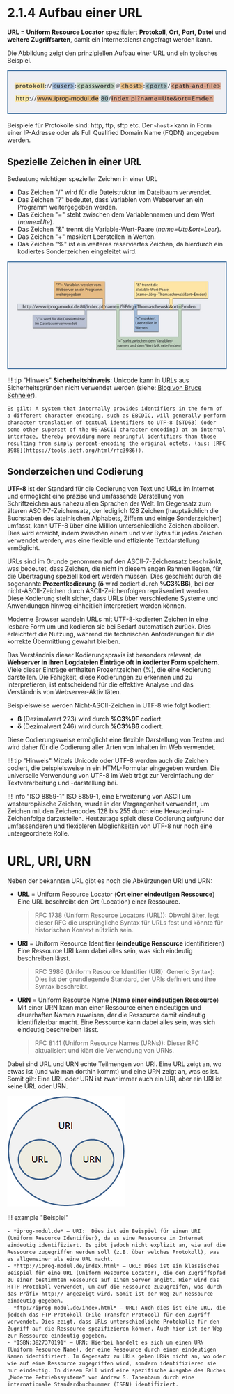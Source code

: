 # 2.1.4 Aufbau einer URL

**URL = Uniform Resource Locator** spezifiziert **Protokoll**, **Ort**, **Port**, **Datei** und **weitere Zugriffsarten**, damit ein Internetdienst angefragt werden kann.

Die Abbildung zeigt den prinzipiellen Aufbau einer URL und ein typisches Beispiel.

![Aufbau einer URL](media/Http-url.jpg)

Beispiele für Protokolle sind: http, ftp, sftp etc.
Der `<host>` kann in Form einer IP-Adresse oder als Full Qualified Domain Name (FQDN) angegeben werden.


## Spezielle Zeichen in einer URL

Bedeutung wichtiger spezieller Zeichen in einer URL

- Das Zeichen "/" wird für die Dateistruktur im Dateibaum verwendet.
- Das Zeichen "?" bedeutet, dass Variablen vom Webserver an ein Programm weitergegeben werden.
- Das Zeichen "=" steht zwischen dem Variablennamen und dem Wert (*name=Ute*).
- Das Zeichen "&" trennt die Variable-Wert-Paare (*name=Ute&ort=Leer*).
- Das Zeichen "+" maskiert Leerstellen in Werten.
- Das Zeichen "%" ist ein weiteres reserviertes Zeichen, da hierdurch ein kodiertes Sonderzeichen eingeleitet wird.

![Wichtige spezielle Zeichen in einer URL](media/Http-url-sonderzeichen.jpg)

!!! tip "Hinweis"
    **Sicherheitshinweis**: Unicode kann in URLs aus Sicherheitsgründen nicht verwendet werden (siehe: [Blog von Bruce Schneier](https://www.schneier.com/blog/archives/2005/02/unicode_url_hac_1.html)).
    
    Es gilt: A system that internally provides identifiers in the form of a different character encoding, such as EBCDIC, will generally perform character translation of textual identifiers to UTF-8 [STD63] (oder some other superset of the US-ASCII character encoding) at an internal interface, thereby providing more meaningful identifiers than those resulting from simply percent-encoding the original octets. (aus: [RFC 3986](https://tools.ietf.org/html/rfc3986)).


## Sonderzeichen und Codierung

**UTF-8** ist der Standard für die Codierung von Text und URLs im Internet und ermöglicht eine präzise und umfassende Darstellung von Schriftzeichen aus nahezu allen Sprachen der Welt. Im Gegensatz zum älteren ASCII-7-Zeichensatz, der lediglich 128 Zeichen (hauptsächlich die Buchstaben des lateinischen Alphabets, Ziffern und einige Sonderzeichen) umfasst, kann UTF-8 über eine Million unterschiedliche Zeichen abbilden. Dies wird erreicht, indem zwischen einem und vier Bytes für jedes Zeichen verwendet werden, was eine flexible und effiziente Textdarstellung ermöglicht.

URLs sind im Grunde genommen auf den ASCII-7-Zeichensatz beschränkt, was bedeutet, dass Zeichen, die nicht in diesem engen Rahmen liegen, für die Übertragung speziell kodiert werden müssen. Dies geschieht durch die sogenannte **Prozentkodierung** (**ö** wird codiert durch **%C3%B6**), bei der nicht-ASCII-Zeichen durch ASCII-Zeichenfolgen repräsentiert werden. Diese Kodierung stellt sicher, dass URLs über verschiedene Systeme und Anwendungen hinweg einheitlich interpretiert werden können.

Moderne Browser wandeln URLs mit UTF-8-kodierten Zeichen in eine lesbare Form um und kodieren sie bei Bedarf automatisch zurück. Dies erleichtert die Nutzung, während die technischen Anforderungen für die korrekte Übermittlung gewahrt bleiben.

Das Verständnis dieser Kodierungspraxis ist besonders relevant, da **Webserver in ihren Logdateien Einträge oft in kodierter Form speichern**. Viele dieser Einträge enthalten Prozentzeichen (%), die eine Kodierung darstellen. Die Fähigkeit, diese Kodierungen zu erkennen und zu interpretieren, ist entscheidend für die effektive Analyse und das Verständnis von Webserver-Aktivitäten.

Beispielsweise werden Nicht-ASCII-Zeichen in UTF-8 wie folgt kodiert:

- **ß** (Dezimalwert 223) wird durch **%C3%9F** codiert.
- **ö** (Dezimalwert 246) wird durch **%C3%B6** codiert.

Diese Codierungsweise ermöglicht eine flexible Darstellung von Texten und wird daher für die Codierung aller Arten von Inhalten im Web verwendet.

!!! tip "Hinweis"
    Mittels Unicode oder UTF-8 werden auch die Zeichen codiert, die beispielsweise in ein HTML-Formular eingegeben wurden. Die universelle Verwendung von UTF-8 im Web trägt zur Vereinfachung der Textverarbeitung und -darstellung bei.

!!! info "ISO 8859-1"
    ISO 8859-1, eine Erweiterung von ASCII um westeuropäische Zeichen, wurde in der Vergangenheit verwendet, um Zeichen mit den Zeichencodes 128 bis 255 durch eine Hexadezimal-Zeichenfolge darzustellen. Heutzutage spielt diese Codierung aufgrund der umfassenderen und flexibleren Möglichkeiten von UTF-8 nur noch eine untergeordnete Rolle.

# URL, URI, URN

Neben der bekannten URL gibt es noch die Abkürzungen URI und URN:

- **URL** = Uniform Resource Locator (**Ort einer eindeutigen Ressource**)  
  Eine URL beschreibt den Ort (Location) einer Ressource.
  > RFC 1738 (Uniform Resource Locators (URL)): Obwohl älter, legt dieser RFC die ursprüngliche Syntax für URLs fest und könnte für historischen Kontext nützlich sein.  
- **URI** = Uniform Resource Identifier (**eindeutige Ressource** identifizieren)  
  Eine Ressource URI kann dabei alles sein, was sich eindeutig beschreiben lässt.
  > RFC 3986 (Uniform Resource Identifier (URI): Generic Syntax): Dies ist der grundlegende Standard, der URIs definiert  und ihre Syntax beschreibt.

- **URN** = Uniform Resource Name (**Name einer eindeutigen Ressource**)  
  Mit einer URN kann man einer Ressource einen eindeutigen und dauerhaften Namen zuweisen, der die Ressource damit eindeutig identifizierbar macht. Eine Ressource kann dabei alles sein, was sich eindeutig beschreiben lässt.
  > RFC 8141 (Uniform Resource Names (URNs)): Dieser RFC aktualisiert und klärt die Verwendung von URNs.

Dabei sind URL und URN echte Teilmengen von URI. Eine URL zeigt an, wo etwas ist (und wie man dorthin kommt) und eine URN zeigt an, was es ist. Somit gilt: Eine URL oder URN ist zwar immer auch ein URI, aber ein URI ist keine URL oder URN.

![URL und URN sind echte Teilmengen von URI](media/Http-url-urn-uri.png)

!!! example "Beispiel"
       
    - *iprog-modul.de* – URI:  Dies ist ein Beispiel für einen URI (Uniform Resource Identifier), da es eine Ressource im Internet eindeutig identifiziert. Es gibt jedoch nicht explizit an, wie auf die Ressource zugegriffen werden soll (z.B. über welches Protokoll), was es allgemeiner als eine URL macht.
    - *http://iprog-modul.de/index.html* – URL: Dies ist ein klassisches Beispiel für eine URL (Uniform Resource Locator), die den Zugriffspfad zu einer bestimmten Ressource auf einem Server angibt. Hier wird das HTTP-Protokoll verwendet, um auf die Ressource zuzugreifen, was durch das Präfix http:// angezeigt wird. Somit ist der Weg zur Ressource eindeutig gegeben.
    - *ftp://iprog-modul.de/index.html* – URL: Auch dies ist eine URL, die jedoch das FTP-Protokoll (File Transfer Protocol) für den Zugriff verwendet. Dies zeigt, dass URLs unterschiedliche Protokolle für den Zugriff auf die Ressource spezifizieren können. Auch hier ist der Weg zur Ressource eindeutig gegeben.
    - *ISBN:3827370191* – URN: Hierbei handelt es sich um einen URN (Uniform Resource Name), der eine Ressource durch einen eindeutigen Namen identifiziert. Im Gegensatz zu URLs geben URNs nicht an, wo oder wie auf eine Ressource zugegriffen wird, sondern identifizieren sie nur eindeutig. In diesem Fall wird eine spezifische Ausgabe des Buches „Moderne Betriebssysteme“ von Andrew S. Tanenbaum durch eine internationale Standardbuchnummer (ISBN) identifiziert.